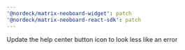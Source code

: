 ```yaml
---
'@nordeck/matrix-neoboard-widget': patch
'@nordeck/matrix-neoboard-react-sdk': patch
---
```


Update the help center button icon to look less like an error
